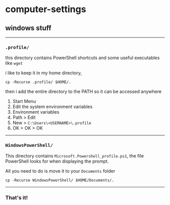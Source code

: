 # computer-settings

## windows stuff

---
### `.profile/`

this directory contains PowerShell shortcuts and some useful executables like `wget`

i like to keep it in my home directory,

```
cp -Recurse .profile/ $HOME/.
```

then i add the entire directory to the PATH so it can be accessed anywhere

1. Start Menu
1. Edit the system environment variables
1. Environment variables
1. Path > Edit 
1. New > `C:\Users\<USERNAME>\.profile`
1. OK > OK > OK

---
### `WindowsPowerShell/`

This directory contains `Microsoft.Powershell_profile.ps1`, the file PowerShell looks for when displaying the prompt.

All you need to do is move it to your `Documents` folder

```	
cp -Recurse WindowsPowerShell/ $HOME/Documents/.
```

---
### That's it!